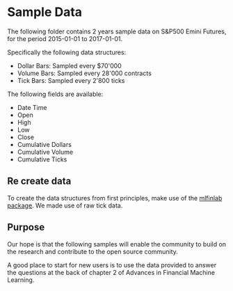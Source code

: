 # Sample Data
The following folder contains 2 years sample data on S&P500 Emini Futures, for the period 2015-01-01 to 2017-01-01.

Specifically the following data structures:
* Dollar Bars: Sampled every $70'000
* Volume Bars: Sampled every 28'000 contracts
* Tick Bars: Sampled every 2'800 ticks

The following fields are available:
* Date Time
* Open
* High
* Low
* Close
* Cumulative Dollars
* Cumulative Volume
* Cumulative Ticks

## Re create data
To create the data structures from first principles, make use of the [mlfinlab package](https://github.com/hudson-and-thames/mlfinlab).
We made use of raw tick data.

## Purpose
Our hope is that the following samples will enable the community to build on the research and contribute to the open source community.

A good place to start for new users is to use the data provided to answer the questions at the back of chapter 2 of Advances in Financial Machine Learning.
